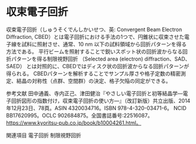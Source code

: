 # 収束電子回折

収束電子回折（しゅうそくでんしかいせつ、英: Convergent Beam Electron Diffraction, CBED）とは電子回折における手法の1つで、円錐状に収束させた電子線を試料に照射させ、通常、10 nm 以下の試料領域から回折パターンを得る方法である。
平行ビームを照射することで鋭いスポット状の回折波からなる回折パターンを得る制限視野回折 （Selected area (electron) diffraction、SAD、SAED） とは対照的に、CBEDではディスク状の回折波からなる回折パターンが得られる。
CBEDパターンを解析することでサンプル厚さや格子定数の精密測定、結晶の対称性（点群、空間群）の決定、格子欠陥の同定ができる。

参考文献
田中通義、寺内正己、津田健治『やさしい電子回折と初等結晶学―電子回折図形の指数付け，収束電子回折の使い方―』（改訂新版）共立出版、2014年12月23日、78頁。ASIN 4320034716。ISBN 978-4-320-03471-6。 NCID BB17620995。OCLC 902684875。全国書誌番号:22516087。https://www.kyoritsu-pub.co.jp/book/b10004261.html。

関連項目
電子回折
制限視野回折